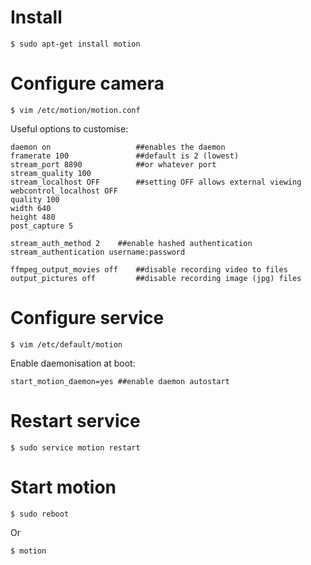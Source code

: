 # Install
```shell
$ sudo apt-get install motion
```

# Configure camera
```shell
$ vim /etc/motion/motion.conf
```
Useful options to customise:
```shell
daemon on                   ##enables the daemon
framerate 100               ##default is 2 (lowest)
stream_port 8890            ##or whatever port
stream_quality 100
stream_localhost OFF        ##setting OFF allows external viewing
webcontrol_localhost OFF
quality 100
width 640
height 480
post_capture 5
 
stream_auth_method 2    ##enable hashed authentication
stream_authentication username:password
 
ffmpeg_output_movies off    ##disable recording video to files
output_pictures off         ##disable recording image (jpg) files
```

# Configure service
```shell
$ vim /etc/default/motion
```
Enable daemonisation at boot:
```shell
start_motion_daemon=yes ##enable daemon autostart
```

# Restart service
```shell
$ sudo service motion restart
```

# Start motion
```shell
$ sudo reboot
```
Or
```shell
$ motion
```

